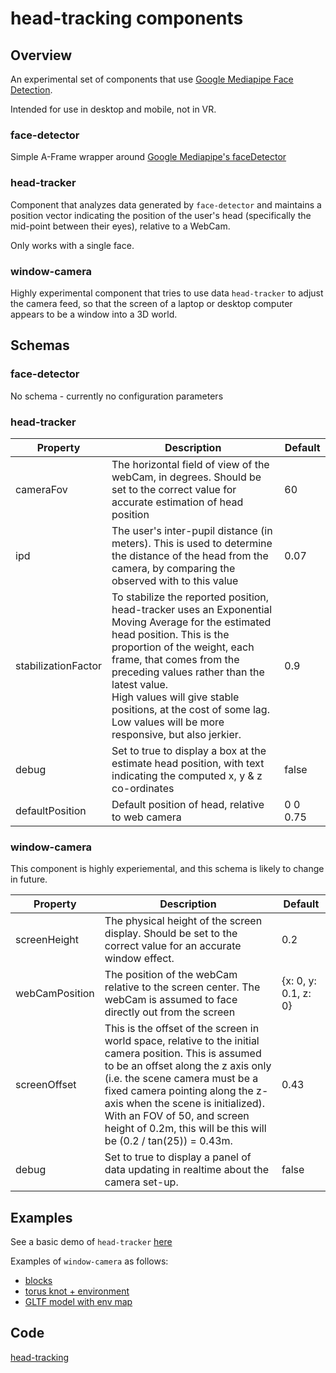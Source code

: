 # head-tracking components

## Overview

An experimental set of components that use [Google Mediapipe Face Detection](https://developers.google.com/mediapipe/solutions/vision/face_detector).

Intended for use in desktop and mobile, not in VR.

### face-detector

Simple A-Frame wrapper around [Google Mediapipe's faceDetector](https://developers.google.com/mediapipe/solutions/vision/face_detector)

### head-tracker

Component that analyzes data generated by `face-detector` and maintains a position vector indicating the position of the user's head (specifically the mid-point between their eyes), relative to a WebCam.

Only works with a single face.

### window-camera

Highly experimental component that tries to use data  `head-tracker` to adjust the camera feed, so that the screen of a laptop or desktop computer appears to be a window into a 3D world.



## Schemas

### face-detector

No  schema - currently no configuration parameters



### head-tracker

| Property            | Description                                                  | Default  |
| ------------------- | ------------------------------------------------------------ | -------- |
| cameraFov           | The horizontal field of view of the webCam, in degrees.  Should be set to the correct value for accurate estimation of head position | 60       |
| ipd                 | The user's inter-pupil distance (in meters).  This is used to determine the distance of the head from the camera, by comparing the observed with to this value | 0.07     |
| stabilizationFactor | To stabilize the reported position, head-tracker uses an Exponential Moving Average for the estimated head position.  This is the proportion of the weight, each frame, that comes from the preceding values rather than the latest value.<br />High values will give stable positions, at the cost of some lag.<br />Low values will be more responsive, but also jerkier. | 0.9      |
| debug               | Set to true to display a box at the estimate head position, with text indicating the computed x, y & z co-ordinates | false    |
| defaultPosition     | Default position of head, relative to web camera             | 0 0 0.75 |



### window-camera

This component is highly experiemental, and this schema is likely to change in future.

| Property       | Description                                                  | Default              |
| -------------- | ------------------------------------------------------------ | -------------------- |
| screenHeight   | The physical height of the screen display.  Should be set to the correct value for an accurate window effect. | 0.2                  |
| webCamPosition | The position of the webCam relative to the screen center.  The webCam is assumed to face directly out from the screen | {x: 0, y: 0.1, z: 0} |
| screenOffset   | This is the offset of the screen in world space, relative to the initial camera position.  This is assumed to be an offset along the z axis only (i.e. the scene camera must be a fixed camera pointing along  the z-axis when the scene is initialized).  With an FOV of 50, and screen height of 0.2m, this will be this will be (0.2 / tan(25)) = 0.43m. | 0.43                 |
| debug          | Set to true to display a panel of data updating in realtime about the camera set-up. | false                |



## Examples

See a basic demo of  `head-tracker` [here](https://diarmidmackenzie.github.io/aframe-components/components/head-tracking/test/)

Examples of `window-camera` as follows:

- [blocks](https://diarmidmackenzie.github.io/aframe-components/components/head-tracking/test/window-camera.html)
- [torus knot + environment](https://diarmidmackenzie.github.io/aframe-components/components/head-tracking/test/window-camera2.html)
- [GLTF model with env map](https://diarmidmackenzie.github.io/aframe-components/components/head-tracking/test/window-camera3.html)



## Code

[head-tracking](https://github.com/diarmidmackenzie/aframe-components/blob/main/components/head-tracking/index.js)
